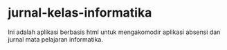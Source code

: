 # jurnal-kelas-informatika
Ini adalah aplikasi berbasis html untuk mengakomodir aplikasi absensi dan jurnal mata pelajaran informatika.
